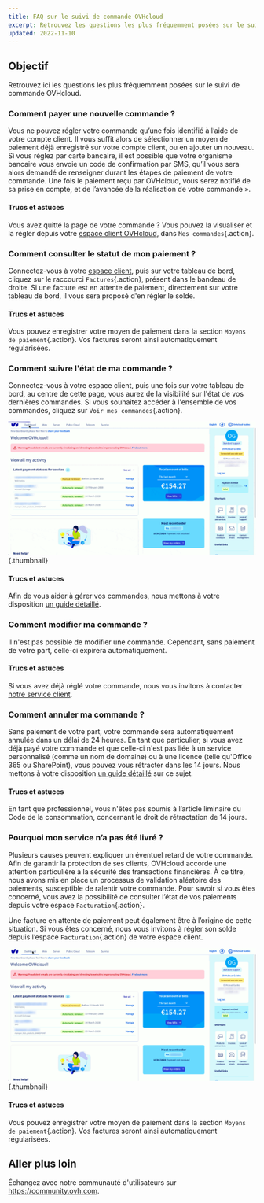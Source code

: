 ```yaml
---
title: FAQ sur le suivi de commande OVHcloud
excerpt: Retrouvez les questions les plus fréquemment posées sur le suivi de commande OVHcloud
updated: 2022-11-10
---
```


## Objectif

Retrouvez ici les questions les plus fréquemment posées sur le suivi de commande OVHcloud.

### Comment payer une nouvelle commande ?

Vous ne pouvez régler votre commande qu’une fois identifié à l’aide de votre compte client. Il vous suffit alors de sélectionner un moyen de paiement déjà enregistré sur votre compte client, ou en ajouter un nouveau. Si vous réglez par carte bancaire, il est possible que votre organisme bancaire vous envoie un code de confirmation par SMS, qu’il vous sera alors demandé de renseigner durant les étapes de paiement de votre commande. Une fois le paiement reçu par OVHcloud, vous serez notifié de sa prise en compte, et de l’avancée de la réalisation de votre commande ».

#### Trucs et astuces

Vous avez quitté la page de votre commande ? Vous pouvez la visualiser et la régler depuis votre [espace client OVHcloud](https://www.ovh.com/auth/?action=gotomanager&from=https://www.ovh.com/fr/&ovhSubsidiary=fr), dans `Mes commandes`{.action}.

### Comment consulter le statut de mon paiement ?

Connectez-vous à votre [espace client](https://www.ovh.com/auth/?action=gotomanager&from=https://www.ovh.com/fr/&ovhSubsidiary=fr), puis sur votre tableau de bord, cliquez sur le raccourci `Factures`{.action}, présent dans le bandeau de droite. Si une facture est en attente de paiement, directement sur votre tableau de bord, il vous sera proposé d'en régler le solde.

#### Trucs et astuces

Vous pouvez enregistrer votre moyen de paiement dans la section `Moyens de paiement`{.action}. Vos factures seront ainsi automatiquement régularisées.

### Comment suivre l'état de ma commande ?

Connectez-vous à votre espace client, puis une fois sur votre tableau de bord, au centre de cette page, vous aurez de la visibilité sur l'état de vos dernières commandes. Si vous souhaitez accéder à l'ensemble de vos commandes, cliquez sur `Voir mes commandes`{.action}.

![suivi commande](images/order_final-min.gif){.thumbnail}

#### Trucs et astuces

Afin de vous aider à gérer vos commandes, nous mettons à votre disposition [un guide détaillé](/pages/account_and_service_management/managing_billing_payments_and_services/managing_ovh_orders).

### Comment modifier ma commande ?

Il n'est pas possible de modifier une commande. Cependant, sans paiement de votre part, celle-ci expirera automatiquement.

#### Trucs et astuces

Si vous avez déjà réglé votre commande, nous vous invitons à contacter [notre service client](https://www.ovhcloud.com/fr/contact/).

### Comment annuler ma commande ?

Sans paiement de votre part, votre commande sera automatiquement annulée dans un délai de 24 heures.
En tant que particulier, si vous avez déjà payé votre commande et que celle-ci n'est pas liée à un service personnalisé (comme un nom de domaine) ou à une licence (telle qu'Office 365 ou SharePoint), vous pouvez vous rétracter dans les 14 jours. Nous mettons à votre disposition [un guide détaillé](/pages/account_and_service_management/managing_billing_payments_and_services/managing_ovh_orders#appliquer-le-droit-de-retractation) sur ce sujet.

#### Trucs et astuces

En tant que professionnel, vous n'êtes pas soumis à l’article liminaire du Code de la consommation, concernant le droit de rétractation de 14 jours.

### Pourquoi mon service n’a pas été livré ?

Plusieurs causes peuvent expliquer un éventuel retard de votre commande.
Afin de garantir la protection de ses clients, OVHcloud accorde une attention particulière à la sécurité des transactions financières. À ce titre, nous avons mis en place un processus de validation aléatoire des paiements, susceptible de ralentir votre commande. Pour savoir si vous êtes concerné, vous avez la possibilité de consulter l’état de vos paiements depuis votre espace `Facturation`{.action}.

Une facture en attente de paiement peut également être à l’origine de cette situation. Si vous êtes concerné, nous vous invitons à régler son solde depuis l’espace `Facturation`{.action} de votre espace client.

![livraison de service](images/billing_final_0.gif){.thumbnail}

#### Trucs et astuces

Vous pouvez enregistrer votre moyen de paiement dans la section `Moyens de paiement`{.action}. Vos factures seront ainsi automatiquement régularisées.

## Aller plus loin

Échangez avec notre communauté d'utilisateurs sur <https://community.ovh.com>.
